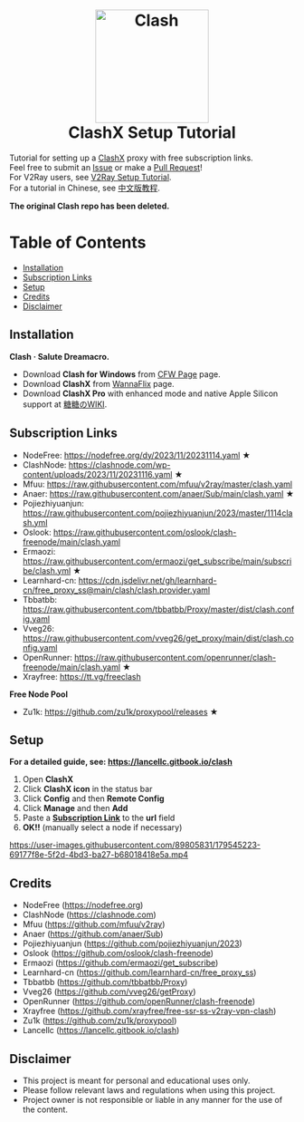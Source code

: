 <h1 align="center">
  <img src="https://i.postimg.cc/nLxMfDg8/clash.png" alt="Clash" width="200">
  <br>
  ClashX Setup Tutorial
  <br>
</h1>

<!-- newly added! -->
<!-- ![Vistors](https://visitor-badge.laobi.icu/badge?page_id=WilliamStar007.ClashX-V2Ray-TopFreeProxy) -->
<!-- ![LICENSE](https://img.shields.io/badge/license-MIT-green.svg) -->

Tutorial for setting up a [ClashX](https://github.com/yichengchen/clashX) proxy with free subscription links.  
Feel free to submit an [Issue](https://github.com/WilliamStar007/ClashX-TopFreeProxy/issues) or make a [Pull Request](https://github.com/WilliamStar007/ClashX-TopFreeProxy/pulls)!  
For V2Ray users, see [V2Ray Setup Tutorial](https://github.com/WilliamStar007/ClashX-TopFreeProxy/blob/main/v2ray.md).  
For a tutorial in Chinese, see [中文版教程](https://github.com/WilliamStar007/ClashX-TopFreeProxy/blob/main/clash%E4%B8%AD%E6%96%87%E7%89%88.md).  

**The original Clash repo has been deleted.**  

# Table of Contents
* [Installation](#installation)
* [Subscription Links](#subscription-links)
* [Setup](#setup)
* [Credits](#credits)
* [Disclaimer](#disclaimer)

## Installation
**Clash · Salute Dreamacro.**
* Download **Clash for Windows** from [CFW Page](https://www.clashforwindows.net/clash-for-windows-download) page.
* Download **ClashX** from [WannaFlix](https://wannaflix.com/dl.php?type=d&id=8) page.
* Download **ClashX Pro** with enhanced mode and native Apple Silicon support at [糖糖のWIKI](https://help.mints7.cc/mac-shi-yong-jiao-cheng/mac-clashx-pro-shi-yong-jiao-cheng).  

## Subscription Links
<!-- **Modify the date (if any) in the links to the current date!!** -->

* NodeFree: https://nodefree.org/dy/2023/11/20231114.yaml ★
* ClashNode: https://clashnode.com/wp-content/uploads/2023/11/20231116.yaml ★
* Mfuu: https://raw.githubusercontent.com/mfuu/v2ray/master/clash.yaml
* Anaer: https://raw.githubusercontent.com/anaer/Sub/main/clash.yaml ★
* Pojiezhiyuanjun: https://raw.githubusercontent.com/pojiezhiyuanjun/2023/master/1114clash.yml
* Oslook: https://raw.githubusercontent.com/oslook/clash-freenode/main/clash.yaml
* Ermaozi: https://raw.githubusercontent.com/ermaozi/get_subscribe/main/subscribe/clash.yml ★
* Learnhard-cn: https://cdn.jsdelivr.net/gh/learnhard-cn/free_proxy_ss@main/clash/clash.provider.yaml
* Tbbatbb: https://raw.githubusercontent.com/tbbatbb/Proxy/master/dist/clash.config.yaml
* Vveg26: https://raw.githubusercontent.com/vveg26/get_proxy/main/dist/clash.config.yaml
* OpenRunner: https://raw.githubusercontent.com/openrunner/clash-freenode/main/clash.yaml ★
* Xrayfree: https://tt.vg/freeclash

**Free Node Pool**
* Zu1k: https://github.com/zu1k/proxypool/releases ★

## Setup
**For a detailed guide, see: https://lancellc.gitbook.io/clash**

1. Open **ClashX**
2. Click **ClashX icon** in the status bar
3. Click **Config** and then **Remote Config**
4. Click **Manage** and then **Add**
5. Paste a **[Subscription Link](#subscription-links)** to the **url** field
6. **OK!!** (manually select a node if necessary)

https://user-images.githubusercontent.com/89805831/179545223-69177f8e-5f2d-4bd3-ba27-b68018418e5a.mp4

## Credits
* NodeFree (https://nodefree.org)
* ClashNode (https://clashnode.com)
* Mfuu (https://github.com/mfuu/v2ray)
* Anaer (https://github.com/anaer/Sub)
* Pojiezhiyuanjun (https://github.com/pojiezhiyuanjun/2023)
* Oslook (https://github.com/oslook/clash-freenode)
* Ermaozi (https://github.com/ermaozi/get_subscribe)
* Learnhard-cn (https://github.com/learnhard-cn/free_proxy_ss)
* Tbbatbb (https://github.com/tbbatbb/Proxy)
* Vveg26 (https://github.com/vveg26/getProxy)
* OpenRunner (https://github.com/openRunner/clash-freenode)
* Xrayfree (https://github.com/xrayfree/free-ssr-ss-v2ray-vpn-clash)
* Zu1k (https://github.com/zu1k/proxypool)
* Lancellc (https://lancellc.gitbook.io/clash)

<!-- Archived Reference:
https://github.com/gooooooooooooogle/Clash-Config 
https://proxies.bihai.cf 
https://fq.lonxin.net 
https://github.com/kxswa/k 
https://github.com/NiceVPN123/NiceVPN  -->

## Disclaimer
* This project is meant for personal and educational uses only.
* Please follow relevant laws and regulations when using this project.
* Project owner is not responsible or liable in any manner for the use of the content.  

<!--
[![Star History Chart](https://api.star-history.com/svg?repos=WilliamStar007/ClashX-TopFreeProxy&type=Date)](https://star-history.com/#WilliamStar007/ClashX-TopFreeProxy&Date)
-->
